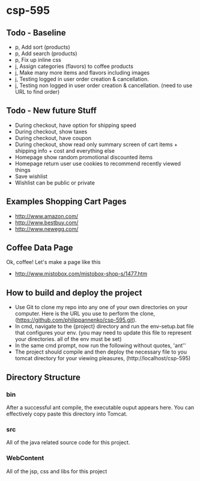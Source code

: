 csp-595
=======

## Todo - Baseline
* p, Add sort (products)
* p, Add search (products)
* p, Fix up inline css
* j, Assign categories (flavors) to coffee products
* j, Make many more items and flavors including images
* j, Testing logged in user order creation & cancellation.
* j, Testing non logged in user order creation & cancellation. (need to use URL to find order)

## Todo - New future Stuff
* During checkout, have option for shipping speed
* During checkout, show taxes
* During checkout, have coupon
* During checkout, show read only summary screen of cart items + shipping info + cost and everything else 
* Homepage show random promotional discounted items
* Homepage return user use cookies to recommend recently viewed things
* Save wishlist
* Wishlist can be public or private

## Examples Shopping Cart Pages
* http://www.amazon.com/
* http://www.bestbuy.com/
* http://www.newegg.com/

## Coffee Data Page
Ok, coffee! Let's make a page like this
* http://www.mistobox.com/mistobox-shop-s/1477.htm

## How to build and deploy the project
* Use Git to clone my repo into any one of your own directories on your computer. Here is the URL you use to perform the clone,(https://github.com/philippannenko/csp-595.git).
* In cmd, navigate to the {project} directory and run the env-setup.bat file that configures your env. (you may need to update this file to represent your directories. all of the env must be set)
* In the same cmd prompt, now run the following without quotes, 'ant''
* The project should compile and then deploy the necessary file to you tomcat directory for your viewing pleasures, (http://localhost/csp-595)

## Directory Structure

### bin
After a successful ant compile, the executable ouput appears here. You can effectively copy paste this directory into Tomcat.

### src
All of the java related source code for this project.

### WebContent
All of the jsp, css and libs for this project